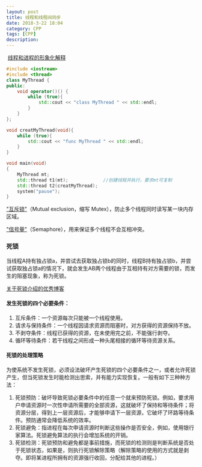 ```yaml
---
layout: post
title: 线程和线程间同步
date: 2018-3-22 18:04
category: CPP
tags: [CPP]
description: 
---
```


​	[线程和进程的形象化解释](http://www.ruanyifeng.com/blog/2013/04/processes_and_threads.html)



```C++
#include <iostream>
#include <thread>
class MyThread {
public:
	void operator()() {
		while (true){
			std::cout << "class MyThread " << std::endl;
		}
	}
};

void creatMyThread(void){
	while (true){
		std::cout << "func MyThread " << std::endl;
	}
}

void main(void)
{
	MyThread mt;
	std::thread t1(mt);				//创建线程并执行，要求mt可复制
	std::thread t2(creatMyThread);
	system("pause");
}
```

["互斥锁"](http://zh.wikipedia.org/wiki/%E4%BA%92%E6%96%A5%E9%94%81)（Mutual exclusion，缩写 Mutex），防止多个线程同时读写某一块内存区域。

["信号量"](http://en.wikipedia.org/wiki/Semaphore_(programming))（Semaphore），用来保证多个线程不会互相冲突。



### 死锁

​	当线程A持有独占锁a，并尝试去获取独占锁b的同时，线程B持有独占锁b，并尝试获取独占锁a的情况下，就会发生AB两个线程由于互相持有对方需要的锁，而发生的阻塞现象，称为死锁。

[关于死锁介绍的优秀博客](https://www.jianshu.com/p/26881a1b9e30)

#### 发生死锁的四个必要条件：

1. 互斥条件：一个资源每次只能被一个线程使用。
2. 请求与保持条件：一个线程因请求资源而阻塞时，对方获得的资源保持不放。
3. 不剥夺条件：线程已获得的资源，在未使用完之前，不能强行剥夺。
4. 循环等待条件：若干线程之间形成一种头尾相接的循环等待资源关系。

#### 死锁的处理策略

​	为使系统不发生死锁，必须设法破坏产生死锁的四个必要条件之一，或者允许死锁产生，但当死锁发生时能检测出思索，并有能力实现恢复。一般有如下三种种方法：

1. 死锁预防：破坏导致死锁必要条件中的任意一个就来预防死锁。例如，要求用户申请资源时一次性申请所需要的全部资源，这就破坏了保持和等待条件；将资源分层，得到上一层资源后，才能够申请下一层资源，它破坏了环路等待条件。预防通常会降低系统的效率。
2. 死锁避免：指进程在每次申请资源时判断这些操作是否安全，例如，使用银行家算法。死锁避免算法的执行会增加系统的开销。
3. 死锁检测：死锁预防和避免都是事前措施，而死锁的检测则是判断系统是否处于死锁状态，如果是，则执行死锁解除策略（解除策略的使用的方式就是剥夺。即将某进程所拥有的资源强行收回，分配给其他的进程。）